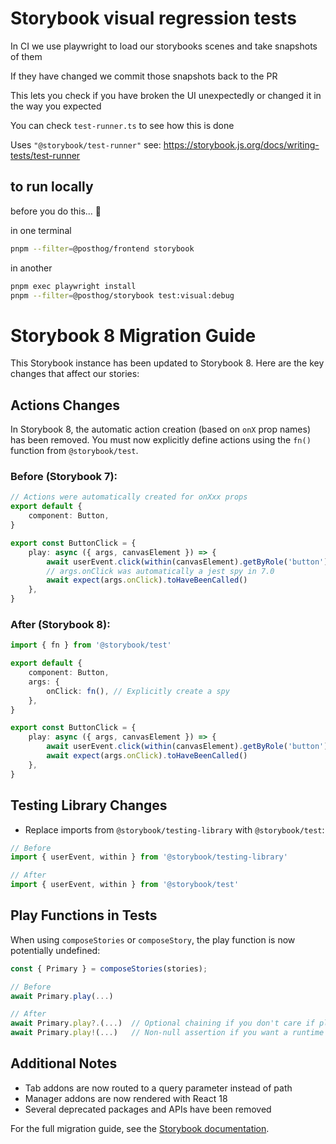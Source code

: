 # Storybook visual regression tests

In CI we use playwright to load our storybooks scenes and take snapshots of them

If they have changed we commit those snapshots back to the PR

This lets you check if you have broken the UI unexpectedly or changed it in the way you expected

You can check `test-runner.ts` to see how this is done

Uses `"@storybook/test-runner"` see: https://storybook.js.org/docs/writing-tests/test-runner

## to run locally

before you do this... 🤷

in one terminal

```bash
pnpm --filter=@posthog/frontend storybook
```

in another

```bash
pnpm exec playwright install
pnpm --filter=@posthog/storybook test:visual:debug
```

# Storybook 8 Migration Guide

This Storybook instance has been updated to Storybook 8. Here are the key changes that affect our stories:

## Actions Changes

In Storybook 8, the automatic action creation (based on `onX` prop names) has been removed. You must now explicitly define actions using the `fn()` function from `@storybook/test`.

### Before (Storybook 7):

```typescript
// Actions were automatically created for onXxx props
export default {
    component: Button,
}

export const ButtonClick = {
    play: async ({ args, canvasElement }) => {
        await userEvent.click(within(canvasElement).getByRole('button'))
        // args.onClick was automatically a jest spy in 7.0
        await expect(args.onClick).toHaveBeenCalled()
    },
}
```

### After (Storybook 8):

```typescript
import { fn } from '@storybook/test'

export default {
    component: Button,
    args: {
        onClick: fn(), // Explicitly create a spy
    },
}

export const ButtonClick = {
    play: async ({ args, canvasElement }) => {
        await userEvent.click(within(canvasElement).getByRole('button'))
        await expect(args.onClick).toHaveBeenCalled()
    },
}
```

## Testing Library Changes

-   Replace imports from `@storybook/testing-library` with `@storybook/test`:

```typescript
// Before
import { userEvent, within } from '@storybook/testing-library'

// After
import { userEvent, within } from '@storybook/test'
```

## Play Functions in Tests

When using `composeStories` or `composeStory`, the play function is now potentially undefined:

```typescript
const { Primary } = composeStories(stories);

// Before
await Primary.play(...)

// After
await Primary.play?.(...)  // Optional chaining if you don't care if play exists
await Primary.play!(...)   // Non-null assertion if you want a runtime error when play doesn't exist
```

## Additional Notes

-   Tab addons are now routed to a query parameter instead of path
-   Manager addons are now rendered with React 18
-   Several deprecated packages and APIs have been removed

For the full migration guide, see the [Storybook documentation](https://storybook.js.org/docs/migration-guide).
